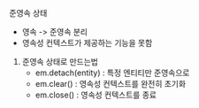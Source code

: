 준영속 상태

- 영속 -> 준영속 분리
- 영속성 컨텍스트가 제공하는 기능을 못함



1. 준영속 상태로 만드는법
   - em.detach(entity) : 특정 엔티티만 준영속으로
   - em.clear() : 영속성 컨텍스트를 완전히 초기화
   - em.close() : 영속성 컨텍스트를 종료